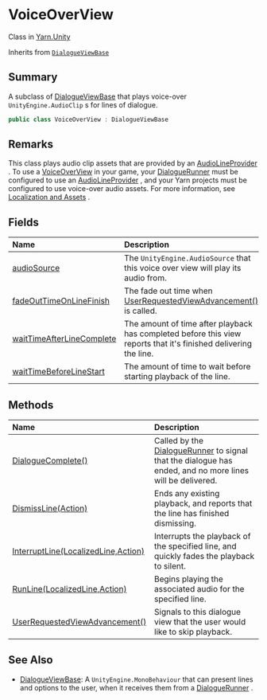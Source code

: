 # VoiceOverView

Class in [Yarn.Unity](/docs/api/csharp/yarn.unity.md)

Inherits from [`DialogueViewBase`](/docs/api/csharp/yarn.unity.dialogueviewbase.md)

## Summary


A subclass of  <a href="yarn.unity.dialogueviewbase.md">DialogueViewBase</a>  that plays voice-over  <code>UnityEngine.AudioClip</code> s for lines of dialogue.


```csharp
public class VoiceOverView : DialogueViewBase
```

## Remarks


This class plays audio clip assets that are provided by an  <a href="yarn.unity.audiolineprovider.md">AudioLineProvider</a> . To use a  <a href="yarn.unity.voiceoverview.md">VoiceOverView</a>  in your
game, your  <a href="yarn.unity.dialoguerunner.md">DialogueRunner</a>  must be configured to use an
<a href="yarn.unity.audiolineprovider.md">AudioLineProvider</a> , and your Yarn projects must be
configured to use voice-over audio assets. For more information, see
<a href="/using-yarndonut/assets-and-localization/README.md">Localization
and Assets</a> .


## Fields

|Name|Description|
|:---|:---|
|[audioSource](/docs/api/csharp/yarn.unity.voiceoverview.audiosource.md)|The  <code>UnityEngine.AudioSource</code>  that this voice over view will play its audio from.|
|[fadeOutTimeOnLineFinish](/docs/api/csharp/yarn.unity.voiceoverview.fadeouttimeonlinefinish.md)|The fade out time when  <a href="yarn.unity.voiceoverview.userrequestedviewadvancement.md">UserRequestedViewAdvancement()</a>  is called.|
|[waitTimeAfterLineComplete](/docs/api/csharp/yarn.unity.voiceoverview.waittimeafterlinecomplete.md)|The amount of time after playback has completed before this view reports that it's finished delivering the line.|
|[waitTimeBeforeLineStart](/docs/api/csharp/yarn.unity.voiceoverview.waittimebeforelinestart.md)|The amount of time to wait before starting playback of the line.|

## Methods

|Name|Description|
|:---|:---|
|[DialogueComplete()](/docs/api/csharp/yarn.unity.voiceoverview.dialoguecomplete.md)|Called by the  <a href="yarn.unity.dialoguerunner.md">DialogueRunner</a>  to signal that the dialogue has ended, and no more lines will be delivered.|
|[DismissLine(Action)](/docs/api/csharp/yarn.unity.voiceoverview.dismissline.md)|Ends any existing playback, and reports that the line has finished dismissing.|
|[InterruptLine(LocalizedLine,Action)](/docs/api/csharp/yarn.unity.voiceoverview.interruptline.md)|Interrupts the playback of the specified line, and quickly fades the playback to silent.|
|[RunLine(LocalizedLine,Action)](/docs/api/csharp/yarn.unity.voiceoverview.runline.md)|Begins playing the associated audio for the specified line.|
|[UserRequestedViewAdvancement()](/docs/api/csharp/yarn.unity.voiceoverview.userrequestedviewadvancement.md)|Signals to this dialogue view that the user would like to skip playback.|

## See Also

* [DialogueViewBase](/docs/api/csharp/yarn.unity.dialogueviewbase.md): A  <code>UnityEngine.MonoBehaviour</code>  that can present lines and options to the user, when it receives them from a   <a href="yarn.unity.dialoguerunner.md">DialogueRunner</a> .

